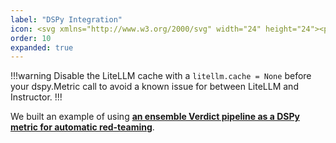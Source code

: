 ```yaml
---
label: "DSPy Integration"
icon: <svg xmlns="http://www.w3.org/2000/svg" width="24" height="24"><path fill="#ef3e33" d="M2.8 0.15c-1.9 0.04-2.27 0.09-2.42 0.37C0.15 0.99 0.04 22.43 0.29 22.71c0.33 0.33 7.38 0.57 15.67 0.51 4.28-0.04 7.87-0.13 7.96-0.2 0.07-0.09 0.15-5.2 0.15-11.35V0.48l-0.55-0.16C23.01 0.15 7.94 0.02 2.8 0.15M12.05 1.81c0.04 0.35 0.02 0.92-0.05 1.24C11.9 3.61 11.83 3.66 11.24 3.66c-0.48 0-0.79 0.15-1.19 0.53-0.48 0.49-0.53 0.66-0.53 1.76s0.05 1.26 0.53 1.76c0.4 0.38 0.71 0.53 1.19 0.53 0.75 0 0.77 0.02 0.46 1.78-0.24 1.32-0.16 1.3-2.42 0.97-1.76-0.26-2.03-0.09-1.87 1.19 0.15 1.24-0.13 1.56-1.39 1.56-1.08 0-1.23-0.2-0.93-1.45 0.29-1.23 0.09-1.35-2.16-1.45l-1.83-0.07V7.43c0-1.81 0.05-3.99 0.13-4.83l0.11-1.5 5.33 0.04 5.33 0.05zM22.69 1.21l0.59 0.13-0.05 4.91c-0.04 2.69-0.09 4.92-0.15 4.98-0.05 0.04-0.73 0.13-1.5 0.2l-1.43 0.13v-0.92c0-0.79-0.07-0.97-0.59-1.39-0.53-0.46-0.7-0.49-1.85-0.42-1.17 0.05-1.32 0.11-1.81 0.68-0.48 0.53-0.55 0.73-0.46 1.41L15.53 11.72l-1.32-0.11c-0.71-0.07-1.37-0.18-1.45-0.26-0.09-0.07-0.05-0.62 0.05-1.21 0.11-0.6 0.18-1.5 0.15-2l-0.05-0.92-0.92-0.05c-1.15-0.07-1.37-0.27-1.37-1.23 0-0.99 0.31-1.28 1.26-1.12 0.97 0.15 1.15-0.13 1.26-2.09l0.09-1.65h4.43c2.44 0 4.71 0.05 5.02 0.11M18.83 10.06c0.18 0.11 0.24 0.49 0.18 1.32l-0.05 1.17 2.16-0.04L23.26 12.45v1.98c0 1.08-0.05 3.26-0.13 4.83l-0.11 2.89H12.45V19.63l1.01 0.04c1.32 0.02 1.92-0.51 2.07-1.87 0.18-1.98-0.59-2.91-2.25-2.73l-1.01 0.11v-0.95c0-1.76-0.04-1.72 1.85-1.54 2.51 0.26 2.93 0.02 2.51-1.37-0.2-0.7-0.18-0.77 0.2-1.08 0.44-0.37 1.57-0.46 2-0.18m-15.01 2.67c0.11 1.68 0.57 2.11 2.31 2.11 1.72 0 2.49-0.66 2.49-2.11 0-0.6 0.04-0.64 0.6-0.62 0.31 0 0.92 0.05 1.32 0.13l0.71 0.13L11.19 13.92c-0.02 0.86 0.04 1.79 0.15 2.09 0.18 0.46 0.27 0.51 0.81 0.4 1.98-0.37 1.94-0.37 2.14 0.15 0.27 0.73 0.22 1.3-0.13 1.74-0.31 0.37-0.38 0.38-1.37 0.16-0.82-0.16-1.12-0.16-1.28 0-0.13 0.13-0.22 0.86-0.22 1.9l-0.02 1.7-2.29 0.05c-1.26 0.04-3.55 0-5.07-0.05L1.1 21.94V11.88l1.34 0.05 1.32 0.05z"/></svg>
order: 10
expanded: true
---
```


!!!warning
Disable the LiteLLM cache with a `litellm.cache = None` before your dspy.Metric call to avoid a known issue for between LiteLLM and Instructor.
!!!

We built an example of using [**an ensemble Verdict pipeline as a DSPy metric for automatic red-teaming**](https://github.com/haizelabs/dspy-redteam/blob/master/redteam.py#L99).
